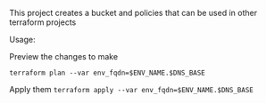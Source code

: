 This project creates a bucket and policies that can be used in other terraform projects


Usage:

Preview the changes to make

`terraform plan --var env_fqdn=$ENV_NAME.$DNS_BASE`

Apply them
`terraform apply --var env_fqdn=$ENV_NAME.$DNS_BASE`
